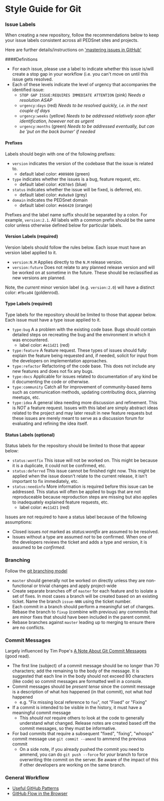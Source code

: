 # Style Guide for Git

### Issue Labels

When creating a new repository, follow the recommendations below to keep your issue labels consistent across all PEDSnet sites and projects.

Here are further details/instructions on ['mastering issues in GitHub'](https://guides.github.com/features/issues/)

####Definitions
- For each issue, please use a label to indicate whether this issue is/will create a stop gap in your workflow (i.e. you can't move on until this issue gets resolved.
- Each of these levels indicate the level of urgency that accompanies the identified issue:
    - `STOP GAP ISSUE:REQUIRES IMMEDIATE ATTENTION` (pink) _Needs a resolution ASAP_
    - `urgency:days` (red) _Needs to be resolved quickly, i.e. in the next couple of days_
    - `urgency:weeks` (yellow) _Needs to be addressed relatively soon after identification, however not as urgent_
    - `urgency:months` (green) _Needs to be addressed eventually, but can be 'put on the back burner' if needed_

#### Prefixes

Labels should begin with one of the following prefixes:

- `version` indicates the version of the codebase that the issue is related to.
    - default label color: `#009800` (green)
- `type` indicates whether the issues is a bug, feature request, etc.
    - default label color: `#207de5` (blue)
- `status` indicates whether the issue will be fixed, is deferred, etc.
    - default label color: `#a9a9a9` (grey)
- `domain` indicates the PEDSnet domain
    - default label color: `#eb6420` (orange)

Prefixes and the label name suffix should be separated by a colon. For example, `version:2.1`. All labels with a common prefix should be the same color unless otherwise defined below for particular labels.

#### Version Labels (required)

Version labels should follow the rules below. Each issue must have an version label applied to it.

- `version:N.M` Applies directly to the `N.M` release version.
- `version:future` Does not relate to any planned release version and will be worked on at sometime in the future. These should be reclassified as new versions are planned.

Note, the _current_ minor version label (e.g. `version:2.0`) will have a distinct color: `#fbca04` (goldenrod).

#### Type Labels (required)

Type labels for the repository should be limited to those that appear below. Each issue must have a type issue applied to it.

- `type:bug` A a problem with the existing code base. Bugs should contain detailed steps on recreating the bug and the environment in which it was encountered.
    - label color: `#e11d21` (red)
- `type:feature` A feature request. These types of issues should fully explain the feature being requested and, if needed, solicit for input from the developers on implementation approaches.
- `type:refactor` Refactoring of the code base. This does not include any new features and does not fix any bugs.
- `type:docs` Applicable for issues related to documentation of any kind be it documenting the code or otherwise.
- `type:community` Catch all for improvement of community-based items such as communication methods, updating contributing docs, planning meetups, etc.
- `type:idea` A general idea needing more discussion and refinement. This is _NOT_ a feature request. Issues with this label are simply abstract ideas related to the project and may later result in new feature requests but these issues are merely meant to serve as a discussion forum for evaluating and refining the idea itself.

#### Status Labels (optional)

Status labels for the repository should be limited to those that appear below:

- `status:wontfix` This issue will not be worked on. This might be because it is a duplicate, it could not be confirmed, etc.
- `status:deferred` This issue cannot be finished right now. This might be applied when the issue doesn't relate to the current release, it isn't important to fix immediately, etc.
- `status:needinfo` More information is required before this issue can be addressed. This status will often be applied to bugs that are not reproduceable because reproduction steps are missing but also applies to inadequately explained feature requests, etc.
    - label color: `#e11d21` (red)

Issues are not required to have a status label because of the following assumptions:

- Closed issues _not_ marked as _status:wontfix_ are assumed to be resolved.
- Issues without a type are assumed _not_ to be confirmed. When one of the developers reviews the ticket and adds a type and version, it is assumed to be _confirmed_.

### Branching

Follow the [git branching model](http://nvie.com/posts/a-successful-git-branching-model/)

- `master` should generally not be worked on directly unless they are non-functional or trivial changes and apply project-wide
- Create separate branches off of `master` for each feature and to isolate a set of fixes. In most cases a branch will be created based on an existing ticket. Name the branch `issue-NNN` using the ticket number.
- Each commit in a branch should perform a meaningful set of changes. Rebase the branch to `fixup` (combine with previous) any commmits that are minor fixes that should have been included in the parent commit.
- Rebase branches against `master` leading up to merging to ensure there are no conflicts.

### Commit Messages

Largely influenced by Tim Pope's [A Note About Git Commit Messages](http://tbaggery.com/2008/04/19/a-note-about-git-commit-messages.html) (good read).

- The first line (subject) of a commit message should be no longer than 70 characters; add the remaining to the body of the message. It is suggested that each line in the body should not exceed 80 characters (like code) so commit messages are formatted well in a console.
- Commit messages should be _present tense_ since the commit message is a description of what _has_ happened (in that commit), not what _had_ happened
    - e.g. "Fix missing local reference to `foo`", not "Fixed" or "Fixing"
- If a commit is intended to be visible in the history, it must have a meaningful commit message
    - This _should not_ require others to look at the code to generally understand what changed. Release notes are created based off the commit messages, so they must be informative.
- For bad commits that require a subsequent "fixed", "fixing", "whoops" commit message use `git commit --amend` to ammend the previous commit
    - On a side note, if you already pushed the commit you need to ammend, you can do `git push --force` for _your_ branch to force overwriting thte commit on the server. Be aware of the impact of this if other developers are working on the same branch.

### General Workflow

- [Useful GitHub Patterns](http://blog.quickpeople.co.uk/2013/07/10/useful-github-patterns/)
- [GitHub Flow in the Browser](https://github.com/blog/1557-github-flow-in-the-browser)
